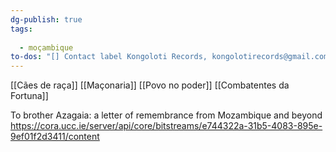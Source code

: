 ```yaml
---
dg-publish: true
tags:
  
  - moçambique
to-dos: "[] Contact label Kongoloti Records, kongolotirecords@gmail.com"
---
```

[[Cães de raça]]
[[Maçonaria]]
[[Povo no poder]]
[[Combatentes da Fortuna]]

To brother Azagaia: a letter of remembrance from Mozambique and beyond
https://cora.ucc.ie/server/api/core/bitstreams/e744322a-31b5-4083-895e-9ef01f2d3411/content